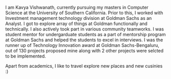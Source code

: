 
I am Kavya Vishwanath, currently pursuing my masters in Computer Science at the 
University of Southern California. Prior to this, I worked with Investment management technology division at Goldman Sachs as an Analyst. I got to explore array of things at Goldman functionally and technically. I also actively took part in various community teamworks. I was student mentor for undergarduate students as a part of mentorship program at Goldman Sachs and helped the students to excel in interviews. I was the runner up of Technology Innovation award at Goldman Sachs-Bengaluru, out of 130 projects proposed mine along with 2 other projects were selcted to be implemented.

Apart from academics, I like to travel explore new places and new cusinies :)

